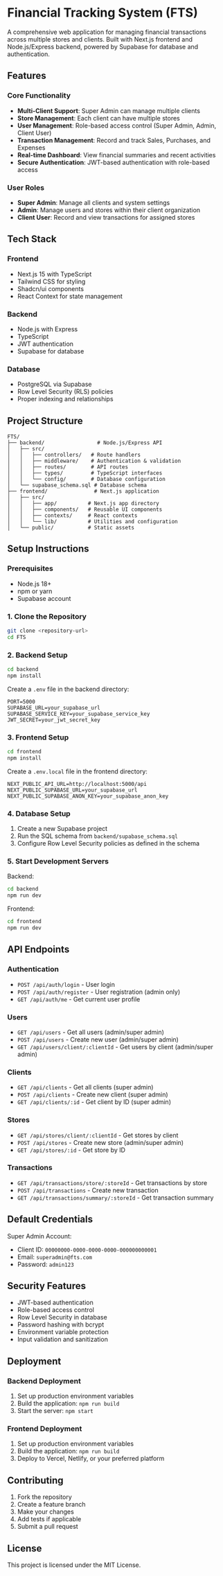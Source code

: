 # Financial Tracking System (FTS)

A comprehensive web application for managing financial transactions across multiple stores and clients. Built with Next.js frontend and Node.js/Express backend, powered by Supabase for database and authentication.

## Features

### Core Functionality
- **Multi-Client Support**: Super Admin can manage multiple clients
- **Store Management**: Each client can have multiple stores
- **User Management**: Role-based access control (Super Admin, Admin, Client User)
- **Transaction Management**: Record and track Sales, Purchases, and Expenses
- **Real-time Dashboard**: View financial summaries and recent activities
- **Secure Authentication**: JWT-based authentication with role-based access

### User Roles
- **Super Admin**: Manage all clients and system settings
- **Admin**: Manage users and stores within their client organization
- **Client User**: Record and view transactions for assigned stores

## Tech Stack

### Frontend
- Next.js 15 with TypeScript
- Tailwind CSS for styling
- Shadcn/ui components
- React Context for state management

### Backend
- Node.js with Express
- TypeScript
- JWT authentication
- Supabase for database

### Database
- PostgreSQL via Supabase
- Row Level Security (RLS) policies
- Proper indexing and relationships

## Project Structure

```
FTS/
├── backend/                 # Node.js/Express API
│   ├── src/
│   │   ├── controllers/   # Route handlers
│   │   ├── middleware/    # Authentication & validation
│   │   ├── routes/        # API routes
│   │   ├── types/         # TypeScript interfaces
│   │   └── config/        # Database configuration
│   └── supabase_schema.sql # Database schema
├── frontend/               # Next.js application
│   ├── src/
│   │   ├── app/          # Next.js app directory
│   │   ├── components/   # Reusable UI components
│   │   ├── contexts/     # React contexts
│   │   └── lib/          # Utilities and configuration
│   └── public/           # Static assets
```

## Setup Instructions

### Prerequisites
- Node.js 18+ 
- npm or yarn
- Supabase account

### 1. Clone the Repository
```bash
git clone <repository-url>
cd FTS
```

### 2. Backend Setup
```bash
cd backend
npm install
```

Create a `.env` file in the backend directory:
```env
PORT=5000
SUPABASE_URL=your_supabase_url
SUPABASE_SERVICE_KEY=your_supabase_service_key
JWT_SECRET=your_jwt_secret_key
```

### 3. Frontend Setup
```bash
cd frontend
npm install
```

Create a `.env.local` file in the frontend directory:
```env
NEXT_PUBLIC_API_URL=http://localhost:5000/api
NEXT_PUBLIC_SUPABASE_URL=your_supabase_url
NEXT_PUBLIC_SUPABASE_ANON_KEY=your_supabase_anon_key
```

### 4. Database Setup
1. Create a new Supabase project
2. Run the SQL schema from `backend/supabase_schema.sql`
3. Configure Row Level Security policies as defined in the schema

### 5. Start Development Servers

Backend:
```bash
cd backend
npm run dev
```

Frontend:
```bash
cd frontend
npm run dev
```

## API Endpoints

### Authentication
- `POST /api/auth/login` - User login
- `POST /api/auth/register` - User registration (admin only)
- `GET /api/auth/me` - Get current user profile

### Users
- `GET /api/users` - Get all users (admin/super admin)
- `POST /api/users` - Create new user (admin/super admin)
- `GET /api/users/client/:clientId` - Get users by client (admin/super admin)

### Clients
- `GET /api/clients` - Get all clients (super admin)
- `POST /api/clients` - Create new client (super admin)
- `GET /api/clients/:id` - Get client by ID (super admin)

### Stores
- `GET /api/stores/client/:clientId` - Get stores by client
- `POST /api/stores` - Create new store (admin/super admin)
- `GET /api/stores/:id` - Get store by ID

### Transactions
- `GET /api/transactions/store/:storeId` - Get transactions by store
- `POST /api/transactions` - Create new transaction
- `GET /api/transactions/summary/:storeId` - Get transaction summary

## Default Credentials

Super Admin Account:
- Client ID: `00000000-0000-0000-0000-000000000001`
- Email: `superadmin@fts.com`
- Password: `admin123`

## Security Features

- JWT-based authentication
- Role-based access control
- Row Level Security in database
- Password hashing with bcrypt
- Environment variable protection
- Input validation and sanitization

## Deployment

### Backend Deployment
1. Set up production environment variables
2. Build the application: `npm run build`
3. Start the server: `npm start`

### Frontend Deployment
1. Set up production environment variables
2. Build the application: `npm run build`
3. Deploy to Vercel, Netlify, or your preferred platform

## Contributing

1. Fork the repository
2. Create a feature branch
3. Make your changes
4. Add tests if applicable
5. Submit a pull request

## License

This project is licensed under the MIT License.